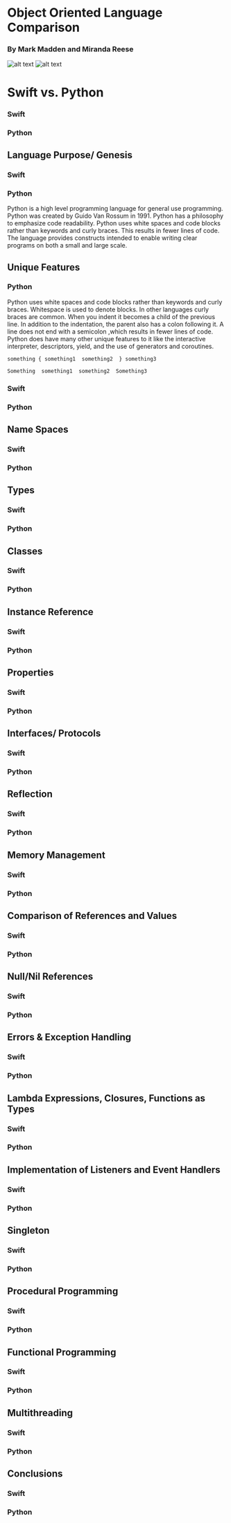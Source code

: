# Object Oriented Language Comparison
### By Mark Madden and Miranda Reese

![alt text](https://upload.wikimedia.org/wikipedia/commons/7/7a/Apple-swift-logo.png "Swift") 
![alt text](https://www.iconattitude.com/icons/open_icon_library/apps/png/128/development-python.png "Python")

# Swift vs. Python

### Swift

### Python

## Language Purpose/ Genesis

### Swift

### Python 

Python is a high level programming language for general use programming. Python was created by Guido Van Rossum in 1991. Python has a philosophy to emphasize code readability. Python uses white spaces and code blocks rather than keywords and curly braces. This results in fewer lines of code. The language provides constructs intended to enable writing clear programs on both a small and large scale. 

## Unique Features

### Python

Python uses white spaces and code blocks rather than keywords and curly braces. Whitespace is used to denote blocks. In other languages curly braces are common. When you indent it becomes a child of the previous line. In addition to the indentation, the parent also has a colon following it. A line does not end with a semicolon ,which results in fewer lines of code.  Python does have many other unique features to it like the interactive interpreter, descriptors, yield, and the use of generators and coroutines. 


`something
 { something1 
    something2 
} something3`

`Something 
   something1 
   something2 
Something3`


### Swift

### Python 

## Name Spaces

### Swift

### Python 

## Types

### Swift

### Python 

## Classes

### Swift

### Python 

## Instance Reference

### Swift

### Python 

## Properties

### Swift

### Python 

## Interfaces/ Protocols

### Swift

### Python 

## Reflection

### Swift

### Python 

## Memory Management

### Swift

### Python 

## Comparison of References and Values

### Swift

### Python 

## Null/Nil References

### Swift

### Python 

## Errors & Exception Handling

### Swift

### Python 

## Lambda Expressions, Closures, Functions as Types

### Swift

### Python 

## Implementation of Listeners and Event Handlers

### Swift

### Python 

## Singleton 

### Swift

### Python 

## Procedural Programming

### Swift

### Python 

## Functional Programming

### Swift

### Python 

## Multithreading

### Swift

### Python 

## Conclusions

### Swift

### Python 
